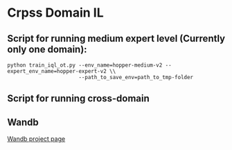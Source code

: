 # Crpss Domain IL

## Script for running medium expert level (Currently only one domain):
```
python train_iql_ot.py --env_name=hopper-medium-v2 --expert_env_name=hopper-expert-v2 \\
                       --path_to_save_env=path_to_tmp-folder
```
## Script for running cross-domain
## Wandb
[Wandb project page](https://wandb.ai/cilot/projects)
